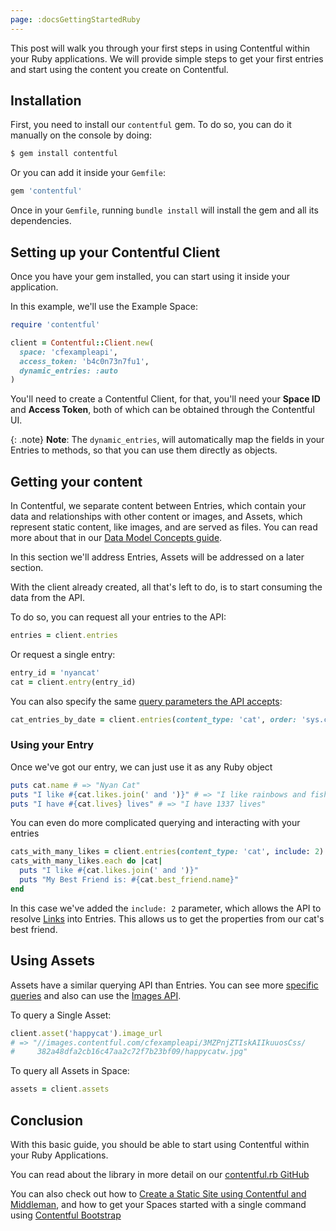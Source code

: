 ```yaml
---
page: :docsGettingStartedRuby
---
```


This post will walk you through your first steps in using Contentful within your Ruby applications.
We will provide simple steps to get your first entries and start using the content you create on Contentful.

## Installation

First, you need to install our `contentful` gem. To do so, you can do it manually on the console by doing:

~~~ bash
$ gem install contentful
~~~

Or you can add it inside your `Gemfile`:

~~~ ruby
gem 'contentful'
~~~

Once in your `Gemfile`, running `bundle install` will install the gem and all its dependencies.

## Setting up your Contentful Client

Once you have your gem installed, you can start using it inside your application.

In this example, we'll use the Example Space:

~~~ ruby
require 'contentful'

client = Contentful::Client.new(
  space: 'cfexampleapi',
  access_token: 'b4c0n73n7fu1',
  dynamic_entries: :auto
)
~~~

You'll need to create a Contentful Client, for that, you'll need your **Space ID** and **Access Token**,
both of which can be obtained through the Contentful UI.

{: .note}
**Note**: The `dynamic_entries`, will automatically map the fields in your Entries to methods, so that you can use them directly as objects.

## Getting your content

In Contentful, we separate content between Entries, which contain your data and relationships with other
content or images, and Assets, which represent static content, like images, and are served as files. You can read more
about that in our [Data Model Concepts guide][6].

In this section we'll address Entries, Assets will be addressed on a later section.

With the client already created, all that's left to do, is to start consuming the data from the API.

To do so, you can request all your entries to the API:

~~~ ruby
entries = client.entries
~~~

Or request a single entry:

~~~ ruby
entry_id = 'nyancat'
cat = client.entry(entry_id)
~~~

You can also specify the same [query parameters the API accepts][5]:

~~~ ruby
cat_entries_by_date = client.entries(content_type: 'cat', order: 'sys.createdAt')
~~~

### Using your Entry

Once we've got our entry, we can just use it as any Ruby object

~~~ ruby
puts cat.name # => "Nyan Cat"
puts "I like #{cat.likes.join(' and ')}" # => "I like rainbows and fish"
puts "I have #{cat.lives} lives" # => "I have 1337 lives"
~~~

You can even do more complicated querying and interacting with your entries

~~~ ruby
cats_with_many_likes = client.entries(content_type: 'cat', include: 2).select { |cat| cat.likes.size > 1 }
cats_with_many_likes.each do |cat|
  puts "I like #{cat.likes.join(' and ')}"
  puts "My Best Friend is: #{cat.best_friend.name}"
end
~~~

In this case we've added the `include: 2` parameter, which allows the API to resolve [Links][4] into Entries.
This allows us to get the properties from our cat's best friend.

## Using Assets

Assets have a similar querying API than Entries.
You can see more [specific queries][7] and also can use the [Images API][8].

To query a Single Asset:

~~~ ruby
client.asset('happycat').image_url
# => "//images.contentful.com/cfexampleapi/3MZPnjZTIskAIIkuuosCss/
#     382a48dfa2cb16c47aa2c72f7b23bf09/happycatw.jpg"
~~~

To query all Assets in Space:

~~~ ruby
assets = client.assets
~~~

## Conclusion

With this basic guide, you should be able to start using Contentful within your Ruby Applications.

You can read about the library in more detail on our [contentful.rb GitHub][1]

You can also check out how to [Create a Static Site using Contentful and Middleman][2], and how to
get your Spaces started with a single command using [Contentful Bootstrap][3]

[1]: https://github.com/contentful/contentful.rb
[2]: https://github.com/contentful-labs/contentful_middleman_examples
[3]: https://github.com/contentful-labs/contentful-bootstrap.rb
[4]: /developers/docs/concepts/links/
[5]: /developers/docs/references/content-delivery-api/#/reference/search-parameters
[6]: /developers/docs/concepts/data-model/
[7]: /developers/docs/references/content-delivery-api/#/reference/search-parameters/filtering-assets-by-mime-type
[8]: /developers/docs/references/images-api/
